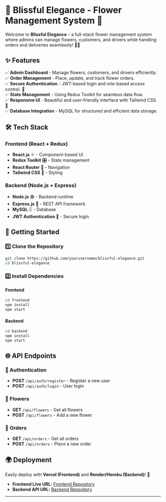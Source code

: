 # 🌸 Blissful Elegance - Flower Management System 🌸

Welcome to **Blissful Elegance** – a full-stack flower management system where admins can manage flowers, customers, and drivers while handling orders and deliveries seamlessly! 🚀💐

## ✨ Features
✅ **Admin Dashboard** - Manage flowers, customers, and drivers efficiently.  
✅ **Order Management** - Place, update, and track flower orders.  
✅ **Secure Authentication** - JWT-based login and role-based access control. 🔐  
✅ **State Management** - Using Redux Toolkit for seamless data flow.  
✅ **Responsive UI** - Beautiful and user-friendly interface with Tailwind CSS. 🎨  
✅ **Database Integration** - MySQL for structured and efficient data storage.  

## 🛠️ Tech Stack
### Frontend (React + Redux)
- **React.js** ⚛️ - Component-based UI
- **Redux Toolkit** 🎛️ - State management
- **React Router** 🚏 - Navigation
- **Tailwind CSS** 🎨 - Styling

### Backend (Node.js + Express)
- **Node.js** 🟢 - Backend runtime
- **Express.js** 🚀 - REST API framework
- **MySQL** 🗄️ - Database
- **JWT Authentication** 🔐 - Secure login

## 🚀 Getting Started
### 1️⃣ Clone the Repository
```bash
git clone https://github.com/yourusername/blissful-elegance.git
cd blissful-elegance
```
### 2️⃣ Install Dependencies
#### Frontend
```bash
cd frontend
npm install
npm start
```
#### Backend
```bash
cd backend
npm install
npm start
```

## 🌐 API Endpoints
### 🔹 Authentication
- **POST** `/api/auth/register` - Register a new user
- **POST** `/api/auth/login` - User login

### 🔹 Flowers
- **GET** `/api/flowers` - Get all flowers
- **POST** `/api/flowers` - Add a new flower

### 🔹 Orders
- **GET** `/api/orders` - Get all orders
- **POST** `/api/orders` - Place a new order

## 🌍 Deployment
Easily deploy with **Vercel (Frontend)** and **Render/Heroku (Backend)**! 🚀

- **Frontend Live URL:** [Frontend Repository](https://github.com/JananiUpeksha/ReactFrontend)
- **Backend API URL:** [Backend Repository](https://github.com/JananiUpeksha/NodeBackend)

---


